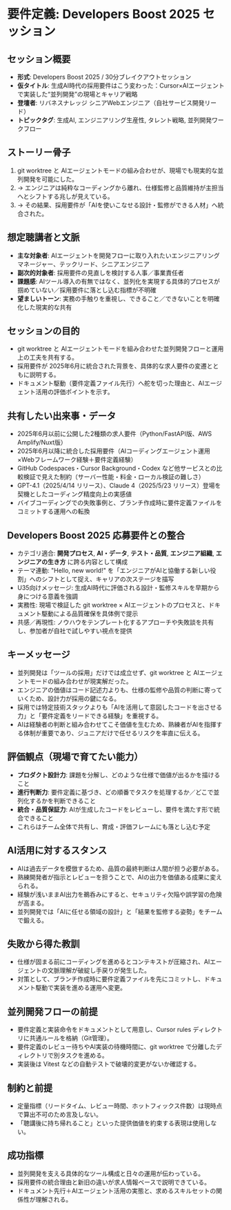 # 要件定義: Developers Boost 2025 セッション

## セッション概要
- **形式**: Developers Boost 2025 / 30分ブレイクアウトセッション
- **仮タイトル**: 生成AI時代の採用要件はこう変わった：Cursor×AIエージェントで実装した“並列開発”の現場とキャリア戦略
- **登壇者**: リバネスナレッジ シニアWebエンジニア（自社サービス開発リード）
- **トピックタグ**: 生成AI, エンジニアリング生産性, タレント戦略, 並列開発ワークフロー

## ストーリー骨子
1. git worktree と AIエージェントモードの組み合わせが、現場でも現実的な並列開発を可能にした。
2. → エンジニアは純粋なコーディングから離れ、仕様監修と品質維持が主担当へとシフトする兆しが見えている。
3. → その結果、採用要件が「AIを使いこなせる設計・監修ができる人材」へ統合された。

## 想定聴講者と文脈
- **主な対象者**: AIエージェントを開発フローに取り入れたいエンジニアリングマネージャー、テックリード、シニアエンジニア
- **副次的対象者**: 採用要件の見直しを検討する人事／事業責任者
- **課題感**: AIツール導入の有無ではなく、並列化を実現する具体的プロセスが掴めていない／採用要件に落とし込む指標が不明確
- **望ましいトーン**: 実務の手触りを重視し、できること／できないことを明確化した現実的な共有

## セッションの目的
- git worktree と AIエージェントモードを組み合わせた並列開発フローと運用上の工夫を共有する。
- 採用要件が 2025年6月に統合された背景を、具体的な求人要件の変遷とともに説明する。
- ドキュメント駆動（要件定義ファイル先行）へ舵を切った理由と、AIエージェント活用の評価ポイントを示す。

## 共有したい出来事・データ
- 2025年6月以前に公開した2種類の求人要件（Python/FastAPI版、AWS Amplify/Nuxt版）
- 2025年6月以降に統合した採用要件（AIコーディングエージェント運用×Webフレームワーク経験＋要件定義経験）
- GitHub Codespaces・Cursor Background・Codex など他サービスとの比較検証で見えた制約（サーバー性能・料金・ローカル検証の難しさ）
- GPT-4.1（2025/4/14 リリース）、Claude 4（2025/5/23 リリース）登場を契機としたコーディング精度向上の実感値
- バイブコーディングでの失敗事例と、ブランチ作成時に要件定義ファイルをコミットする運用への転換

## Developers Boost 2025 応募要件との整合
- カテゴリ適合: **開発プロセス**, **AI・データ**, **テスト・品質**, **エンジニア組織**, **エンジニアの生き方** に跨る内容として構成
- テーマ連動: "Hello, new world!" を「エンジニアがAIと協働する新しい役割」へのシフトとして捉え、キャリアの次ステージを描写
- U35向けメッセージ: 生成AI時代に評価される設計・監修スキルを早期から身につける意義を強調
- 実務性: 現場で検証した git worktree × AIエージェントのプロセスと、ドキュメント駆動による品質確保を具体例で提示
- 共感／再現性: ノウハウをテンプレート化するアプローチや失敗談を共有し、参加者が自社で試しやすい視点を提供

## キーメッセージ
- 並列開発は「ツールの採用」だけでは成立せず、git worktree と AIエージェントモードの組み合わせが現実解だった。
- エンジニアの価値はコード記述力よりも、仕様の監修や品質の判断に寄っていくため、設計力が採用の鍵になる。
- 採用では特定技術スタックよりも「AIを活用して意図したコードを出させる力」と「要件定義をリードできる経験」を重視する。
- AIは経験者の判断と組み合わせてこそ価値を生むため、熟練者がAIを指揮する体制が重要であり、ジュニアだけで任せるリスクを率直に伝える。

## 評価観点（現場で育てたい能力）
- **プロダクト設計力**: 課題を分解し、どのような仕様で価値が出るかを描けること
- **進行判断力**: 要件定義に基づき、どの順番でタスクを処理するか／どこで並列化するかを判断できること
- **統合・品質保証力**: AIが生成したコードをレビューし、要件を満たす形で統合できること
- これらはチーム全体で共有し、育成・評価フレームにも落とし込む予定

## AI活用に対するスタンス
- AIは過去データを模倣するため、品質の最終判断は人間が担う必要がある。
- 熟練開発者が指示とレビューを担うことで、AIの出力を価値ある成果に変えられる。
- 経験が浅いままAI出力を鵜呑みにすると、セキュリティ欠陥や誤学習の危険が高まる。
- 並列開発では「AIに任せる領域の設計」と「結果を監修する姿勢」をチームで鍛える。

## 失敗から得た教訓
- 仕様が固まる前にコーディングを進めるとコンテキストが圧縮され、AIエージェントの文脈理解が破綻し手戻りが発生した。
- 対策として、ブランチ作成時に要件定義ファイルを先にコミットし、ドキュメント駆動で実装を進める運用へ変更。

## 並列開発フローの前提
- 要件定義と実装命令をドキュメントとして用意し、Cursor rules ディレクトリに共通ルールを格納（Git管理）。
- 要件定義のレビュー待ちやAI実装の待機時間に、git worktree で分離したディレクトリで別タスクを進める。
- 実装後は Vitest などの自動テストで破壊的変更がないか確認する。

## 制約と前提
- 定量指標（リードタイム、レビュー時間、ホットフィックス件数）は現時点で算出不可のため言及しない。
- 「聴講後に持ち帰れること」といった提供価値を約束する表現は使用しない。

## 成功指標
- 並列開発を支える具体的なツール構成と日々の運用が伝わっている。
- 採用要件の統合理由と新旧の違いが求人情報ベースで説明できている。
- ドキュメント先行＋AIエージェント活用の実態と、求めるスキルセットの関係性が理解される。
